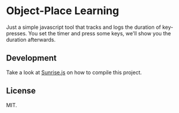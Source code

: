 # Object-Place Learning

Just a simple javascript tool that tracks and logs the duration of key-presses. You set the timer and press some keys, we'll show you the duration afterwards.

## Development

Take a look at [Sunrise.js](https://github.com/sjlu/sunrise) on how to compile this project.

## License

MIT.

